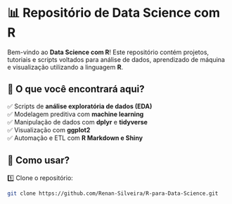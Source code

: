 # 📊 Repositório de Data Science com R  

Bem-vindo ao **Data Science com R**! Este repositório contém projetos, tutoriais e scripts voltados para análise de dados, aprendizado de máquina e visualização utilizando a linguagem **R**.  

## 📌 O que você encontrará aqui?  
✅ Scripts de **análise exploratória de dados (EDA)**  
✅ Modelagem preditiva com **machine learning**  
✅ Manipulação de dados com **dplyr** e **tidyverse**  
✅ Visualização com **ggplot2**  
✅ Automação e ETL com **R Markdown e Shiny**  

## 🚀 Como usar?  
1️⃣ Clone o repositório:  
```bash
git clone https://github.com/Renan-Silveira/R-para-Data-Science.git
